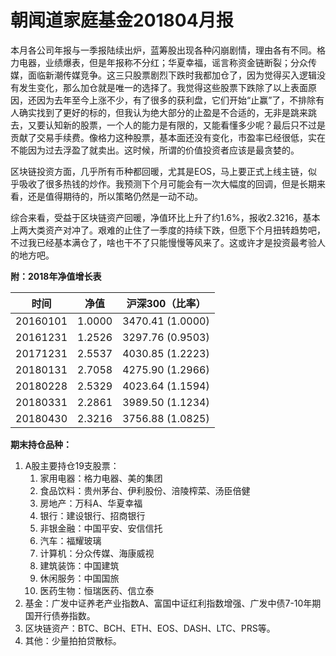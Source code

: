# 朝闻道家庭基金201804月报

本月各公司年报与一季报陆续出炉，蓝筹股出现各种闪崩剧情，理由各有不同。格力电器，业绩爆表，但是年报称不分红；华夏幸福，谣言称资金链断裂；分众传媒，面临新潮传媒竞争。这三只股票剧烈下跌时我都加仓了，因为觉得买入逻辑没有发生变化，那么加仓就是唯一的选择了。我觉得这些股票下跌除了以上表面原因，还因为去年至今上涨不少，有了很多的获利盘，它们开始“止赢”了，不排除有人确实找到了更好的标的，但我认为绝大部分的止盈是不合适的，无非是跳来跳去，又要认知新的股票，一个人的能力是有限的，又能看懂多少呢？最后只不过是贡献了交易手续费。像格力这种股票，基本面还没有变化，市盈率已经很低，实在不能因为过去浮盈了就卖出。这时候，所谓的价值投资者应该是最贪婪的。

区块链投资方面，几乎所有币种都回暖，尤其是EOS，马上要正式上线主链，似乎吸收了很多热钱的炒作。我预测下个月可能会有一次大幅度的回调，但是长期来看，还是值得期待的，所以策略仍然是一动不动。

综合来看，受益于区块链资产回暖，净值环比上升了约1.6%，报收2.3216，基本上两大类资产对冲了。艰难的止住了一季度的持续下跌，但愿下个月扭转趋势吧，不过我已经基本满仓了，啥也干不了只能慢慢等风来了。这或许才是投资最考验人的地方吧。

**附：2018年净值增长表**

| 时间     | 净值   | 沪深300（比率）  |
| -------- | ------ | ---------------- |
| 20160101 | 1.0000 | 3470.41 (1.0000) |
| 20161231 | 1.2526 | 3297.76 (0.9503) |
| 20171231 | 2.5537 | 4030.85 (1.2223) |
| 20180131 | 2.7058 | 4275.90 (1.2966) |
| 20180228 | 2.5329 | 4023.64 (1.1594) |
| 20180331 | 2.2861 | 3989.50 (1.1234) |
| 20180430 | 2.3216 | 3756.88 (1.0825) |

**期末持仓品种：**

1. A股主要持仓19支股票：
   1. 家用电器：格力电器、美的集团
   2. 食品饮料：贵州茅台、伊利股份、涪陵榨菜、汤臣倍健
   3. 房地产：万科A、华夏幸福
   4. 银行：建设银行、招商银行
   5. 非银金融：中国平安、安信信托
   6. 汽车：福耀玻璃
   7. 计算机：分众传媒、海康威视
   8. 建筑装饰：中国建筑
   9. 休闲服务：中国国旅
   10. 医药生物：恒瑞医药、信立泰
2. 基金：广发中证养老产业指数A、富国中证红利指数增强、广发中债7-10年期国开行债券指数。
3. 区块链资产：BTC、BCH、ETH、EOS、DASH、LTC、PRS等。
4. 其他：少量拍拍贷散标。


